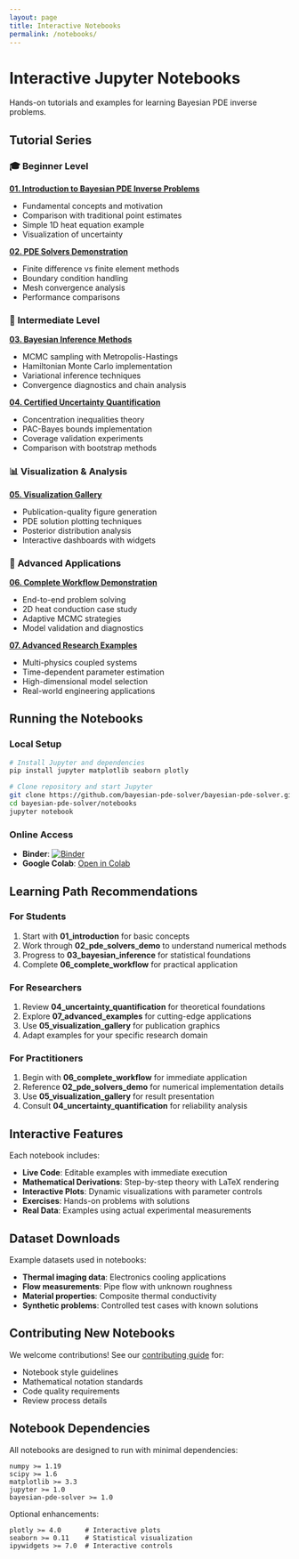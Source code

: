 ```yaml
---
layout: page
title: Interactive Notebooks
permalink: /notebooks/
---
```


# Interactive Jupyter Notebooks

Hands-on tutorials and examples for learning Bayesian PDE inverse problems.

## Tutorial Series

### 🎓 **Beginner Level**

**[01. Introduction to Bayesian PDE Inverse Problems](notebooks/01_introduction.html)**
- Fundamental concepts and motivation
- Comparison with traditional point estimates
- Simple 1D heat equation example
- Visualization of uncertainty

**[02. PDE Solvers Demonstration](notebooks/02_pde_solvers_demo.html)** 
- Finite difference vs finite element methods
- Boundary condition handling
- Mesh convergence analysis
- Performance comparisons

### 🔬 **Intermediate Level**

**[03. Bayesian Inference Methods](notebooks/03_bayesian_inference.html)**
- MCMC sampling with Metropolis-Hastings
- Hamiltonian Monte Carlo implementation
- Variational inference techniques
- Convergence diagnostics and chain analysis

**[04. Certified Uncertainty Quantification](notebooks/04_uncertainty_quantification.html)**
- Concentration inequalities theory
- PAC-Bayes bounds implementation
- Coverage validation experiments
- Comparison with bootstrap methods

### 📊 **Visualization & Analysis**

**[05. Visualization Gallery](notebooks/05_visualization_gallery.html)**
- Publication-quality figure generation
- PDE solution plotting techniques
- Posterior distribution analysis
- Interactive dashboards with widgets

### 🚀 **Advanced Applications**

**[06. Complete Workflow Demonstration](notebooks/06_complete_workflow.html)**
- End-to-end problem solving
- 2D heat conduction case study
- Adaptive MCMC strategies
- Model validation and diagnostics

**[07. Advanced Research Examples](notebooks/07_advanced_examples.html)**
- Multi-physics coupled systems
- Time-dependent parameter estimation
- High-dimensional model selection
- Real-world engineering applications

## Running the Notebooks

### Local Setup
```bash
# Install Jupyter and dependencies
pip install jupyter matplotlib seaborn plotly

# Clone repository and start Jupyter
git clone https://github.com/bayesian-pde-solver/bayesian-pde-solver.git
cd bayesian-pde-solver/notebooks
jupyter notebook
```

### Online Access
- **Binder**: [![Binder](https://mybinder.org/badge_logo.svg)](https://mybinder.org/v2/gh/bayesian-pde-solver/bayesian-pde-solver/main?filepath=notebooks)
- **Google Colab**: [Open in Colab](https://colab.research.google.com/github/bayesian-pde-solver/bayesian-pde-solver/blob/main/notebooks/)

## Learning Path Recommendations

### For Students
1. Start with **01_introduction** for basic concepts
2. Work through **02_pde_solvers_demo** to understand numerical methods
3. Progress to **03_bayesian_inference** for statistical foundations
4. Complete **06_complete_workflow** for practical application

### For Researchers  
1. Review **04_uncertainty_quantification** for theoretical foundations
2. Explore **07_advanced_examples** for cutting-edge applications
3. Use **05_visualization_gallery** for publication graphics
4. Adapt examples for your specific research domain

### For Practitioners
1. Begin with **06_complete_workflow** for immediate application
2. Reference **02_pde_solvers_demo** for numerical implementation details
3. Use **05_visualization_gallery** for result presentation
4. Consult **04_uncertainty_quantification** for reliability analysis

## Interactive Features

Each notebook includes:
- **Live Code**: Editable examples with immediate execution
- **Mathematical Derivations**: Step-by-step theory with LaTeX rendering  
- **Interactive Plots**: Dynamic visualizations with parameter controls
- **Exercises**: Hands-on problems with solutions
- **Real Data**: Examples using actual experimental measurements

## Dataset Downloads

Example datasets used in notebooks:
- **Thermal imaging data**: Electronics cooling applications
- **Flow measurements**: Pipe flow with unknown roughness  
- **Material properties**: Composite thermal conductivity
- **Synthetic problems**: Controlled test cases with known solutions

## Contributing New Notebooks

We welcome contributions! See our [contributing guide](contributing.html) for:
- Notebook style guidelines
- Mathematical notation standards
- Code quality requirements  
- Review process details

## Notebook Dependencies

All notebooks are designed to run with minimal dependencies:
```
numpy >= 1.19
scipy >= 1.6  
matplotlib >= 3.3
jupyter >= 1.0
bayesian-pde-solver >= 1.0
```

Optional enhancements:
```
plotly >= 4.0      # Interactive plots
seaborn >= 0.11    # Statistical visualization
ipywidgets >= 7.0  # Interactive controls
```
